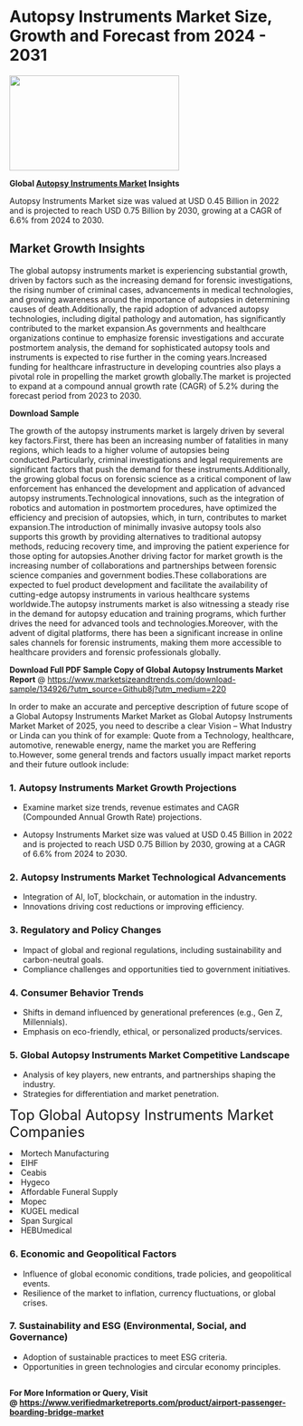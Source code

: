 <H1>Autopsy Instruments Market Size, Growth and Forecast from 2024 - 2031</H1><img class="aligncenter size-medium wp-image-584254" src="https://thirdeyenews.in/wp-content/uploads/2024/09/Global-Market-Research-300x168.jpeg" alt="" width="300" height="168" /><p><strong>Global&nbsp;<a href="https://www.marketsizeandtrends.com/download-sample/134926/?utm_source=Github8j?utm_medium=220">Autopsy Instruments Market</a> Insights</strong></p><p>Autopsy Instruments Market size was valued at USD 0.45 Billion in 2022 and is projected to reach USD 0.75 Billion by 2030, growing at a CAGR of 6.6% from 2024 to 2030.</p><p><h2>Market Growth Insights</h2> <p>The global autopsy instruments market is experiencing substantial growth, driven by factors such as the increasing demand for forensic investigations, the rising number of criminal cases, advancements in medical technologies, and growing awareness around the importance of autopsies in determining causes of death.Additionally, the rapid adoption of advanced autopsy technologies, including digital pathology and automation, has significantly contributed to the market expansion.As governments and healthcare organizations continue to emphasize forensic investigations and accurate postmortem analysis, the demand for sophisticated autopsy tools and instruments is expected to rise further in the coming years.Increased funding for healthcare infrastructure in developing countries also plays a pivotal role in propelling the market growth globally.The market is projected to expand at a compound annual growth rate (CAGR) of 5.2% during the forecast period from 2023 to 2030.</p> <p><strong>Download Sample</strong></p> <p>The growth of the autopsy instruments market is largely driven by several key factors.First, there has been an increasing number of fatalities in many regions, which leads to a higher volume of autopsies being conducted.Particularly, criminal investigations and legal requirements are significant factors that push the demand for these instruments.Additionally, the growing global focus on forensic science as a critical component of law enforcement has enhanced the development and application of advanced autopsy instruments.Technological innovations, such as the integration of robotics and automation in postmortem procedures, have optimized the efficiency and precision of autopsies, which, in turn, contributes to market expansion.The introduction of minimally invasive autopsy tools also supports this growth by providing alternatives to traditional autopsy methods, reducing recovery time, and improving the patient experience for those opting for autopsies.Another driving factor for market growth is the increasing number of collaborations and partnerships between forensic science companies and government bodies.These collaborations are expected to fuel product development and facilitate the availability of cutting-edge autopsy instruments in various healthcare systems worldwide.The autopsy instruments market is also witnessing a steady rise in the demand for autopsy education and training programs, which further drives the need for advanced tools and technologies.Moreover, with the advent of digital platforms, there has been a significant increase in online sales channels for forensic instruments, making them more accessible to healthcare providers and forensic professionals globally.</p> <p><span class=""><strong>Download Full PDF Sample Copy of Global Autopsy Instruments Market Report</strong> @ <a href="https://www.marketsizeandtrends.com/download-sample/134926/?utm_source=Github8j?utm_medium=220" target="_blank">https://www.marketsizeandtrends.com/download-sample/134926/?utm_source=Github8j?utm_medium=220</a></span></p><p>In order to make an accurate and perceptive description of future scope of a Global&nbsp;Autopsy Instruments Market Market as Global&nbsp;Autopsy Instruments Market Market of 2025, you need to describe a clear Vision &ndash; What Industry or Linda can you think of for example: Quote from a Technology, healthcare, automotive, renewable energy, name the market you are Reffering to.However, some general trends and factors usually impact market reports and their future outlook include:</p><h3>1.&nbsp;<strong>Autopsy Instruments Market Growth Projections</strong></h3><ul><li>Examine market size trends, revenue estimates and CAGR (Compounded Annual Growth Rate) projections.</li><li><p>Autopsy Instruments Market size was valued at USD 0.45 Billion in 2022 and is projected to reach USD 0.75 Billion by 2030, growing at a CAGR of 6.6% from 2024 to 2030.</p></li></ul><h3>2.&nbsp;<strong>Autopsy Instruments Market Technological Advancements</strong></h3><ul><li>Integration of AI, IoT, blockchain, or automation in the industry.</li><li>Innovations driving cost reductions or improving efficiency.</li></ul><h3>3.&nbsp;<strong>Regulatory and Policy Changes</strong></h3><ul><li>Impact of global and regional regulations, including sustainability and carbon-neutral goals.</li><li>Compliance challenges and opportunities tied to government initiatives.</li></ul><h3>4.&nbsp;<strong>Consumer Behavior Trends</strong></h3><ul><li>Shifts in demand influenced by generational preferences (e.g., Gen Z, Millennials).</li><li>Emphasis on eco-friendly, ethical, or personalized products/services.</li></ul><h3>5.&nbsp;<strong>Global Autopsy Instruments Market Competitive Landscape</strong></h3><ul><li>Analysis of key players, new entrants, and partnerships shaping the industry.</li><li>Strategies for differentiation and market penetration.</li></ul><p data-pm-slice="1 1 []"><span style="color: inherit; font-family: inherit; font-size: 25px;">Top Global Autopsy Instruments Market Companies</span></p><div class="" data-test-id=""><p><li>Mortech Manufacturing</li><li> EIHF</li><li> Ceabis</li><li> Hygeco</li><li> Affordable Funeral Supply</li><li> Mopec</li><li> KUGEL medical</li><li> Span Surgical</li><li> HEBUmedical</li></p></div><h3>6.&nbsp;<strong>Economic and Geopolitical Factors</strong></h3><ul><li>Influence of global economic conditions, trade policies, and geopolitical events.</li><li>Resilience of the market to inflation, currency fluctuations, or global crises.</li></ul><h3>7.&nbsp;<strong>Sustainability and ESG (Environmental, Social, and Governance)</strong></h3><ul><li>Adoption of sustainable practices to meet ESG criteria.</li><li>Opportunities in green technologies and circular economy principles.</li></ul><h2><strong style="font-size: 14px;">For More Information or Query, Visit @&nbsp;</strong><a style="background-color: #ffffff; font-size: 14px;" href="https://www.marketsizeandtrends.com/report/autopsy-instruments-market/" target="_blank">https://www.verifiedmarketreports.com/product/airport-passenger-boarding-bridge-market</a></h2>